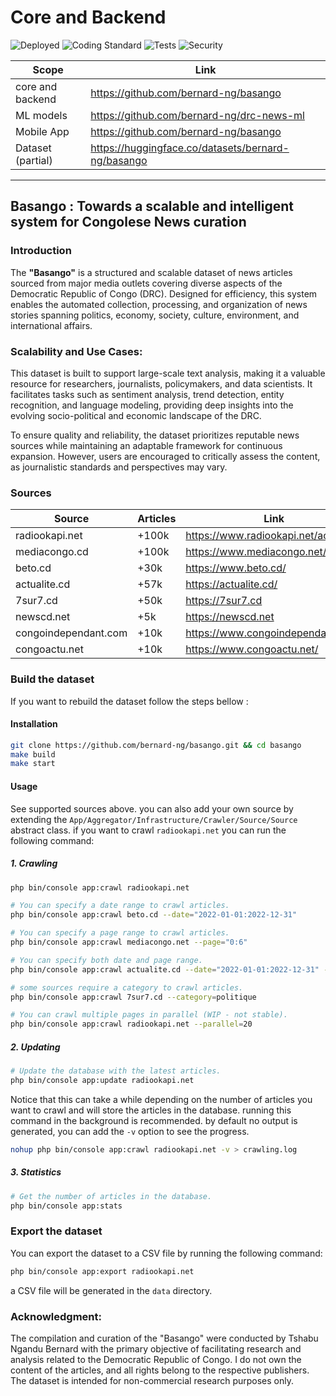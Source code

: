 # Core and Backend

![Deployed](https://github.com/bernard-ng/basango/actions/workflows/deploy.yaml/badge.svg)
![Coding Standard](https://github.com/bernard-ng/basango/actions/workflows/quality.yaml/badge.svg)
![Tests](https://github.com/bernard-ng/basango/actions/workflows/tests.yaml/badge.svg)
![Security](https://github.com/bernard-ng/basango/actions/workflows/audit.yaml/badge.svg)

| Scope             | Link                                                       |
|-------------------|------------------------------------------------------------|
| core and backend  | https://github.com/bernard-ng/basango              |
| ML models         | https://github.com/bernard-ng/drc-news-ml                  |
| Mobile App        | https://github.com/bernard-ng/basango                 |
| Dataset (partial) | https://huggingface.co/datasets/bernard-ng/basango |

---

## Basango : Towards a scalable and intelligent system for Congolese News curation

### Introduction

The **"Basango"** is a structured and scalable dataset of news articles sourced from major media outlets covering diverse aspects of the Democratic Republic of Congo (DRC). Designed for efficiency, this system enables the automated collection, processing, and organization of news stories spanning politics, economy, society, culture, environment, and international affairs.

### Scalability and Use Cases:

This dataset is built to support large-scale text analysis, making it a valuable resource for researchers, journalists, policymakers, and data scientists. It facilitates tasks such as sentiment analysis, trend detection, entity recognition, and language modeling, providing deep insights into the evolving socio-political and economic landscape of the DRC.

To ensure quality and reliability, the dataset prioritizes reputable news sources while maintaining an adaptable framework for continuous expansion. However, users are encouraged to critically assess the content, as journalistic standards and perspectives may vary.

### Sources

| Source               | Articles | Link                                 |
|----------------------|----------|--------------------------------------|
| radiookapi.net       | +100k    | https://www.radiookapi.net/actualite |
| mediacongo.cd        | +100k    | https://www.mediacongo.net/          |
| beto.cd              | +30k     | https://www.beto.cd/                 |
| actualite.cd         | +57k     | https://actualite.cd/                |
| 7sur7.cd             | +50k     | https://7sur7.cd                     |
| newscd.net           | +5k      | https://newscd.net                   |
| congoindependant.com | +10k     | https://www.congoindependant.com/    |
| congoactu.net        | +10k     | https://www.congoactu.net/           |


### Build the dataset
If you want to rebuild the dataset follow the steps bellow : 

#### Installation
```bash
git clone https://github.com/bernard-ng/basango.git && cd basango
make build
make start
```

#### Usage
See supported sources above. you can also add your own source by extending the `App/Aggregator/Infrastructure/Crawler/Source/Source` abstract class.
if you want to crawl `radiookapi.net` you can run the following command:

##### 1. **Crawling**
```bash
php bin/console app:crawl radiookapi.net

# You can specify a date range to crawl articles.
php bin/console app:crawl beto.cd --date="2022-01-01:2022-12-31"

# You can specify a page range to crawl articles.
php bin/console app:crawl mediacongo.net --page="0:6" 

# You can specify both date and page range.
php bin/console app:crawl actualite.cd --date="2022-01-01:2022-12-31" --page="0:6"

# some sources require a category to crawl articles.
php bin/console app:crawl 7sur7.cd --category=politique

# You can crawl multiple pages in parallel (WIP - not stable).
php bin/console app:crawl radiookapi.net --parallel=20
```

##### 2. **Updating**
```bash
# Update the database with the latest articles.
php bin/console app:update radiookapi.net
```

Notice that this can take a while depending on the number of articles you want to crawl and will store the articles in the database.
running this command in the background is recommended. by default no output is generated, you can add the `-v` option to see the progress.

```bash
nohup php bin/console app:crawl radiookapi.net -v > crawling.log
```

##### 3. **Statistics**
```bash
# Get the number of articles in the database.
php bin/console app:stats
```

### Export the dataset
You can export the dataset to a CSV file by running the following command:

```bash
php bin/console app:export radiookapi.net
```

a CSV file will be generated in the `data` directory.


### Acknowledgment:
The compilation and curation of the "Basango" were conducted by Tshabu Ngandu Bernard with the primary objective of facilitating research and analysis related to the Democratic Republic of Congo. 
I do not own the content of the articles, and all rights belong to the respective publishers. The dataset is intended for non-commercial research purposes only.
